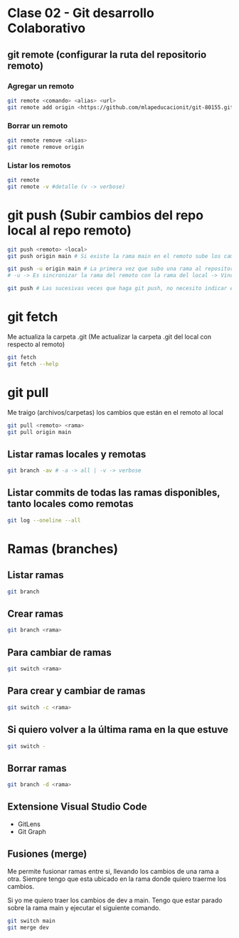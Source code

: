 # Clase 02 - Git desarrollo Colaborativo

## git remote (configurar la ruta del repositorio remoto)

### Agregar un remoto

```sh
git remote <comando> <alias> <url>
git remote add origin <https://github.com/mlapeducacionit/git-80155.git>
```

### Borrar un remoto

```sh
git remote remove <alias>
git remote remove origin
```

### Listar los remotos

```sh
git remote 
git remote -v #detalle (v -> verbose)
```

# git push (Subir cambios del repo local al repo remoto)

```sh
git push <remoto> <local>
git push origin main # Si existe la rama main en el remoto sube los cambios y si no existe crea la rama main en el remoto y sube los cambios

git push -u origin main # La primera vez que subo una rama al repositorio remoto
# -u -> Es sincronizar la rama del remoto con la rama del local -> Vincular la rama local con la rama remota.

git push # Las sucesivas veces que haga git push, no necesito indicar el remoto y la rama que quiero subir
```

# git fetch
Me actualiza la carpeta .git (Me actualizar la carpeta .git del local con respecto al remoto)

```sh
git fetch
git fetch --help
```

# git pull
Me traigo (archivos/carpetas) los cambios que están en el remoto al local

```sh
git pull <remoto> <rama>
git pull origin main
```
## Listar ramas locales y remotas

```sh
git branch -av # -a -> all | -v -> verbose
```

## Listar commits de todas las ramas disponibles, tanto locales como remotas

```sh
git log --oneline --all
```

# Ramas (branches)

## Listar ramas

```sh
git branch
```

## Crear ramas

```sh
git branch <rama>
```

## Para cambiar de ramas

```sh
git switch <rama>
```

## Para crear y cambiar de ramas

```sh
git switch -c <rama>


```

## Si quiero volver a la última rama en la que estuve

```sh
git switch -
```

## Borrar ramas

```sh
git branch -d <rama>
```

## Extensione Visual Studio Code

- GitLens
- Git Graph

## Fusiones (merge)
Me permite fusionar ramas entre si, llevando los cambios de una rama a otra. Siempre tengo que esta ubicado en la rama donde quiero traerme los cambios. 

Si yo me quiero traer los cambios de dev a main. Tengo que estar parado sobre la rama main y ejecutar el siguiente comando.

```sh
git switch main
git merge dev
```